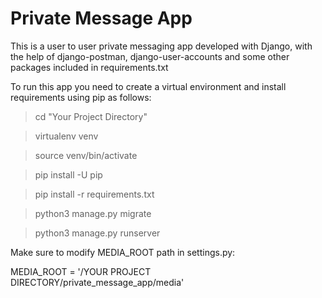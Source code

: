# Private Message App

This is a user to user private messaging app developed with Django, with the help of django-postman, django-user-accounts and some other packages included in requirements.txt

To run this app you need to create a virtual environment and install requirements using pip as follows:

>cd "Your Project Directory"

>virtualenv venv

>source venv/bin/activate

>pip install -U pip

>pip install -r requirements.txt 

>python3 manage.py migrate

>python3 manage.py runserver


Make sure to modify MEDIA_ROOT path in settings.py:

MEDIA_ROOT = '/YOUR PROJECT DIRECTORY/private_message_app/media'
